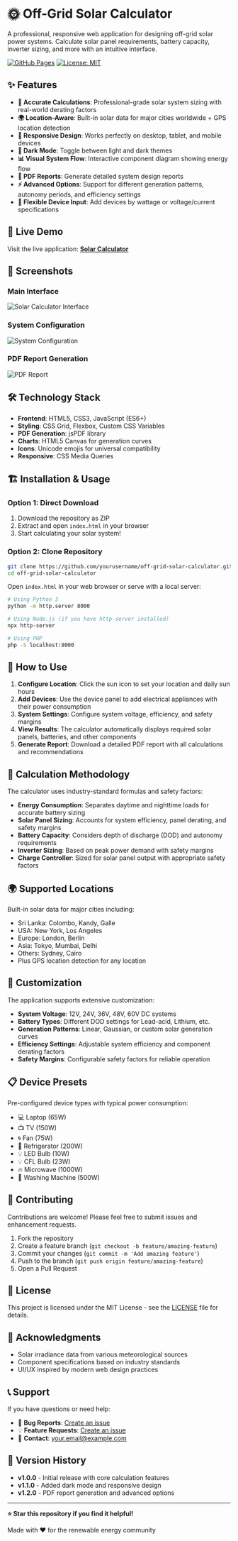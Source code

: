 # 🌞 Off-Grid Solar Calculator

A professional, responsive web application for designing off-grid solar power systems. Calculate solar panel requirements, battery capacity, inverter sizing, and more with an intuitive interface.

[![GitHub Pages](https://img.shields.io/badge/GitHub%20Pages-Live%20Demo-blue?style=for-the-badge&logo=github)](https://yourusername.github.io/off-grid-solar-calculator)
[![License: MIT](https://img.shields.io/badge/License-MIT-yellow.svg?style=for-the-badge)](https://opensource.org/licenses/MIT)

## ✨ Features

- **🎯 Accurate Calculations**: Professional-grade solar system sizing with real-world derating factors
- **🌍 Location-Aware**: Built-in solar data for major cities worldwide + GPS location detection
- **📱 Responsive Design**: Works perfectly on desktop, tablet, and mobile devices
- **🌙 Dark Mode**: Toggle between light and dark themes
- **📊 Visual System Flow**: Interactive component diagram showing energy flow
- **📄 PDF Reports**: Generate detailed system design reports
- **⚡ Advanced Options**: Support for different generation patterns, autonomy periods, and efficiency settings
- **🔧 Flexible Device Input**: Add devices by wattage or voltage/current specifications

## 🚀 Live Demo

Visit the live application: **[Solar Calculator](https://achintha96.github.io/off-grid-solar-calculator)**

## 📸 Screenshots

### Main Interface
![Solar Calculator Interface](screenshots/main-interface.png)

### System Configuration
![System Configuration](screenshots/system-config.png)

### PDF Report Generation
![PDF Report](screenshots/pdf-report.png)

## 🛠️ Technology Stack

- **Frontend**: HTML5, CSS3, JavaScript (ES6+)
- **Styling**: CSS Grid, Flexbox, Custom CSS Variables
- **PDF Generation**: jsPDF library
- **Charts**: HTML5 Canvas for generation curves
- **Icons**: Unicode emojis for universal compatibility
- **Responsive**: CSS Media Queries

## 🏗️ Installation & Usage

### Option 1: Direct Download
1. Download the repository as ZIP
2. Extract and open `index.html` in your browser
3. Start calculating your solar system!

### Option 2: Clone Repository
```bash
git clone https://github.com/yourusername/off-grid-solar-calculator.git
cd off-grid-solar-calculator
```

Open `index.html` in your web browser or serve with a local server:

```bash
# Using Python 3
python -m http.server 8000

# Using Node.js (if you have http-server installed)
npx http-server

# Using PHP
php -S localhost:8000
```

## 📖 How to Use

1. **Configure Location**: Click the sun icon to set your location and daily sun hours
2. **Add Devices**: Use the device panel to add electrical appliances with their power consumption
3. **System Settings**: Configure system voltage, efficiency, and safety margins
4. **View Results**: The calculator automatically displays required solar panels, batteries, and other components
5. **Generate Report**: Download a detailed PDF report with all calculations and recommendations

## 🧮 Calculation Methodology

The calculator uses industry-standard formulas and safety factors:

- **Energy Consumption**: Separates daytime and nighttime loads for accurate battery sizing
- **Solar Panel Sizing**: Accounts for system efficiency, panel derating, and safety margins
- **Battery Capacity**: Considers depth of discharge (DOD) and autonomy requirements
- **Inverter Sizing**: Based on peak power demand with safety margins
- **Charge Controller**: Sized for solar panel output with appropriate safety factors

## 🌍 Supported Locations

Built-in solar data for major cities including:
- Sri Lanka: Colombo, Kandy, Galle
- USA: New York, Los Angeles
- Europe: London, Berlin
- Asia: Tokyo, Mumbai, Delhi
- Others: Sydney, Cairo
- Plus GPS location detection for any location

## 🎨 Customization

The application supports extensive customization:

- **System Voltage**: 12V, 24V, 36V, 48V, 60V DC systems
- **Battery Types**: Different DOD settings for Lead-acid, Lithium, etc.
- **Generation Patterns**: Linear, Gaussian, or custom solar generation curves
- **Efficiency Settings**: Adjustable system efficiency and component derating factors
- **Safety Margins**: Configurable safety factors for reliable operation

## 📋 Device Presets

Pre-configured device types with typical power consumption:
- 💻 Laptop (65W)
- 📺 TV (150W)
- 🌀 Fan (75W)
- 🧊 Refrigerator (200W)
- 💡 LED Bulb (10W)
- 💡 CFL Bulb (23W)
- 🔥 Microwave (1000W)
- 👕 Washing Machine (500W)

## 🤝 Contributing

Contributions are welcome! Please feel free to submit issues and enhancement requests.

1. Fork the repository
2. Create a feature branch (`git checkout -b feature/amazing-feature`)
3. Commit your changes (`git commit -m 'Add amazing feature'`)
4. Push to the branch (`git push origin feature/amazing-feature`)
5. Open a Pull Request

## 📝 License

This project is licensed under the MIT License - see the [LICENSE](LICENSE) file for details.

## 🙏 Acknowledgments

- Solar irradiance data from various meteorological sources
- Component specifications based on industry standards
- UI/UX inspired by modern web design practices

## 📞 Support

If you have questions or need help:
- 🐛 **Bug Reports**: [Create an issue](https://github.com/yourusername/off-grid-solar-calculator/issues)
- 💡 **Feature Requests**: [Create an issue](https://github.com/yourusername/off-grid-solar-calculator/issues)
- 📧 **Contact**: your.email@example.com

## 🔄 Version History

- **v1.0.0** - Initial release with core calculation features
- **v1.1.0** - Added dark mode and responsive design
- **v1.2.0** - PDF report generation and advanced options

---

**⭐ Star this repository if you find it helpful!**

Made with ❤️ for the renewable energy community
